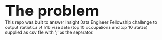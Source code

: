 <b style="font-size:50px;">The problem</b><br>
This repo was built to answer Insight Data Engineer Fellowship challenge to output statistics of h1b visa data (top 10 occupations and top 10 states) supplied as csv file with ';' as the separator.
